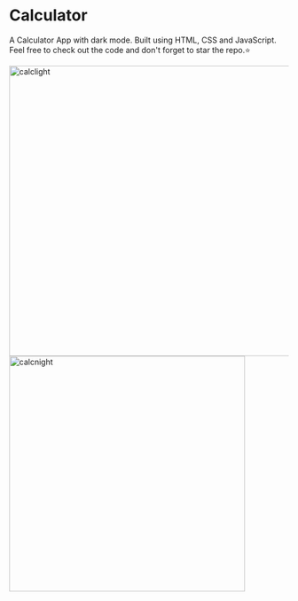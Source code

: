 # Calculator
A Calculator App with dark mode. Built using HTML, CSS and JavaScript. Feel free to check out the code and don't forget to star the repo.⭐


<img width="524" alt="calclight" src="https://user-images.githubusercontent.com/67785237/130768463-c13ebad0-ce7b-44db-bcd5-d5e160cb8695.png">
<img width="425" alt="calcnight" src="https://user-images.githubusercontent.com/67785237/130768438-96f3df27-55a0-4772-a889-da38caebdc5f.png">
